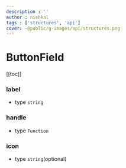 ```yaml
---
description : ''
author : nishkal
tags : ['structures', 'api']
cover: ~@public/g-images/api/structures.png
---
```


# ButtonField

[[toc]]

### label
* type `string`

### handle
* type `Function`

### icon
* type `string`(optional)